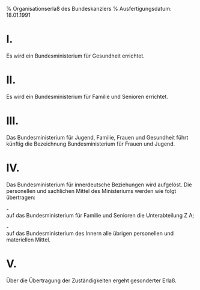 % Organisationserlaß des Bundeskanzlers
% Ausfertigungsdatum: 18.01.1991
 
# I.

Es wird ein Bundesministerium für Gesundheit errichtet.

# II.

Es wird ein Bundesministerium für Familie und Senioren errichtet.

# III.

Das Bundesministerium für Jugend, Familie, Frauen und Gesundheit führt künftig die Bezeichnung Bundesministerium für Frauen und Jugend.

# IV.

Das Bundesministerium für innerdeutsche Beziehungen wird aufgelöst. Die personellen und sachlichen Mittel des Ministeriums werden wie folgt übertragen:

\-  
auf das Bundesministerium für Familie und Senioren die Unterabteilung Z A;

\-  
auf das Bundesministerium des Innern alle übrigen personellen und materiellen Mittel.

# V.

Über die Übertragung der Zuständigkeiten ergeht gesonderter Erlaß.
